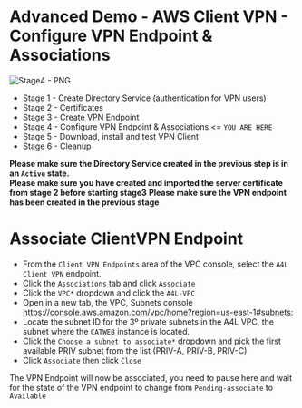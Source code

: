 # Advanced Demo - AWS Client VPN - Configure VPN Endpoint & Associations

![Stage4 - PNG](https://github.com/acantril/learn-cantrill-io-labs/blob/master/aws-client-vpn/02_LABINSTRUCTIONS/STAGE4.png)

- Stage 1 - Create Directory Service (authentication for VPN users) 
- Stage 2 - Certificates 
- Stage 3 - Create VPN Endpoint 
- Stage 4 - Configure VPN Endpoint & Associations <= `YOU ARE HERE`
- Stage 5 - Download, install and test VPN Client
- Stage 6 - Cleanup

**Please make sure the Directory Service created in the previous step is in an `Active` state.**  
**Please make sure you have created and imported the server certificate from stage 2 before starting stage3** 
**Please make sure the VPN endpoint has been created in the previous stage** 

# Associate ClientVPN Endpoint  

- From the `Client VPN Endpoints` area of the VPC console, select the `A4L Client VPN` endpoint.  
- Click the `Associations` tab and click `Associate`  
- Click the `VPC*` dropdown and click the `A4L-VPC`  
- Open in a new tab, the VPC, Subnets console https://console.aws.amazon.com/vpc/home?region=us-east-1#subnets:  
- Locate the subnet ID for the 3º private subnets in the A4L VPC, the subnet where the `CATWEB` instance is located. 
- Click the `Choose a subnet to associate*` dropdown and pick the first available PRIV subnet from the list (PRIV-A, PRIV-B, PRIV-C)  
- Click `Associate`  then click `Close`  

The VPN Endpoint will now be associated, you need to pause here and wait for the state of the VPN endpoint to change from `Pending-associate` to `Available`
